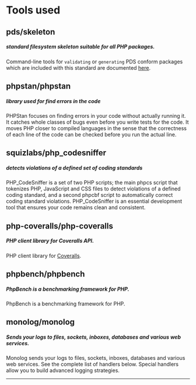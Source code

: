 Tools used
==================================

## pds/skeleton
##### standard filesystem skeleton suitable for all PHP packages.

Command-line tools for `validating` or `generating` PDS conform packages which are included with this standard are documented [here](https://github.com/php-pds/skeleton/).

## phpstan/phpstan
##### library used for  find errors in the code

PHPStan focuses on finding errors in your code without actually running it. It catches whole classes of bugs even before you write tests for the code. It moves PHP closer to compiled languages in the sense that the correctness of each line of the code can be checked before you run the actual line.

## squizlabs/php_codesniffer
##### detects violations of a defined set of coding standards

PHP_CodeSniffer is a set of two PHP scripts; the main phpcs script that tokenizes PHP, JavaScript and CSS files to detect violations of a defined coding standard, and a second phpcbf script to automatically correct coding standard violations. PHP_CodeSniffer is an essential development tool that ensures your code remains clean and consistent.

## php-coveralls/php-coveralls
#####  PHP client library for Coveralls API. 

PHP client library for [Coveralls](https://coveralls.io).

## phpbench/phpbench
##### PhpBench is a benchmarking framework for PHP.

PhpBench is a benchmarking framework for PHP.


## monolog/monolog
##### Sends your logs to files, sockets, inboxes, databases and various web services.

Monolog sends your logs to files, sockets, inboxes, databases and various web services. See the complete list of handlers below. Special handlers allow you to build advanced logging strategies.



___

